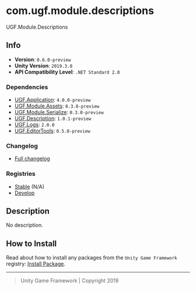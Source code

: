 # com.ugf.module.descriptions

UGF.Module.Descriptions

## Info

- **Version**: `0.6.0-preview`
- **Unity Version**: `2019.3.0`
- **API Compatibility Level**: `.NET Standard 2.0`

### Dependencies

- [UGF.Application](https://github.com/unity-game-framework/ugf-application): `4.0.0-preview`
- [UGF.Module.Assets](https://github.com/unity-game-framework/ugf-module-assets): `0.3.0-preview`
- [UGF.Module.Serialize](https://github.com/unity-game-framework/ugf-module-serialize): `0.3.0-preview`
- [UGF.Description](https://github.com/unity-game-framework/ugf-description): `1.0.1-preview`
- [UGF.Logs](https://github.com/unity-game-framework/ugf-logs): `2.0.0`
- [UGF.EditorTools](https://github.com/unity-game-framework/ugf-editortools): `0.5.0-preview`

### Changelog

- [Full changelog][1]

### Registries

- [Stable][2] (N/A)
- [Develop][3]

## Description

No description.

## How to Install

Read about how to install any packages from the `Unity Game Framework` registry: [Install Package][4].

---
> Unity Game Framework | Copyright 2019

[1]: changelog.md
[2]: https://bintray.com/unity-game-framework/stable/com.ugf.module.descriptions
[3]: https://bintray.com/unity-game-framework/dev/com.ugf.module.descriptions
[4]: https://github.com/unity-game-framework/ugf-documentation/wiki/Install-Package
